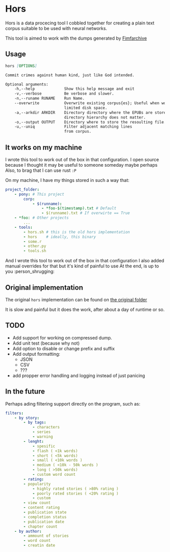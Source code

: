# Hors

Hors is a data procecing tool I cobbled together for creating a plain text corpus suitable to be used with neural networks.

This tool is aimed to work with the dumps generated by [Fimfarchive](https://github.com/JockeTF/fimfarchive)

## Usage

```Markdown
hors [OPTIONS]

Commit crimes against human kind, just like God intended.

Optional arguments:
    -h,--help             Show this help message and exit
    -v,--verbose          Be verbose and slower.
    -n,--runame RUNAME    Run Name.
    --overwrite           Overwrite existing corpus{es}; Useful when working with
                          limited disk space.
    -a,--arkdir ARKDIR    Directory directory where the EPUBs are stored,
                          directory hierarchy does not matter.
    -o,--output OUTPUT    Directory where to store the resoulting file.
    -u,--uniq             Filter adjacent matching lines
                          from corpus.
```

## It works on my machine

I wrote this tool to work out of the box in that configuration.
I open source because I thought it may be useful to someone someday maybe perhaps
Also, to brag that I can use rust `:P`

On my machine, I have my things stored in such a way that:

```YAML
project_folder:
    - pony: # This project
        corp:
            - $(runname):
                - *foo-$(timestamp).txt # Default
                - $(runname).txt # If overwirte == True
    - *foo: # Other projects
        ...
    - tools:
        - hors.sh # this is the old hors implementation
        - hors    # ideally, this binary
        - some.r
        - other.py
        - tools.sh
```

And I wrote this tool to work out of the box in that configuration
I also added manual overrides for that but it's kind of painful to use
At the end, is up to you :person_shrugging:

## Original implementation

The original `hors` implementation can be found on [the original folder](original/hors.sh)

It is slow and painful but it does the work, after about a day of runtime or so.

## TODO

- Add support for working on compressed dump.
- Add unit test (because why not)
- Add option to disable or change prefix and suffix
- Add output formatting:
  - JSON
  - CSV
  - ???
- add propper error handling and logging instead of just panicing

## In the future

Perhaps ading filtering support directly on the program, such as:

```YAML
filters:
    - by story:
        - by tags:
            - characters
            - series
            - warning
        - lenght:
            - spesific
            - flash ( <1k words)
            - short ( <5k words)
            - small ( <10k words )
            - medium ( <10k - 50k words )
            - long ( >50k words)
            - custom word count
        - rating:
        - popularity
            - highly rated stories ( >80% rating )
            - poorly rated stories ( <20% rating )
            - custom
        - view count
        - content rating
        - publication state
        - completion status
        - publication date
        - chapter count
    - by author:
        - ammount of stories
        - word count
        - creatin date
```

